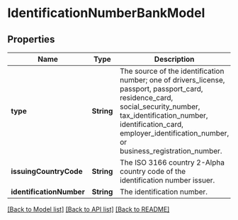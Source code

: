 # IdentificationNumberBankModel

## Properties
Name | Type | Description | Notes
------------ | ------------- | ------------- | -------------
**type** | **String** | The source of the identification number; one of drivers_license, passport, passport_card, residence_card, social_security_number, tax_identification_number, identification_card, employer_identification_number, or business_registration_number. | 
**issuingCountryCode** | **String** | The ISO 3166 country 2-Alpha country code of the identification number issuer. | 
**identificationNumber** | **String** | The identification number. | 

[[Back to Model list]](../README.md#documentation-for-models) [[Back to API list]](../README.md#documentation-for-api-endpoints) [[Back to README]](../README.md)


